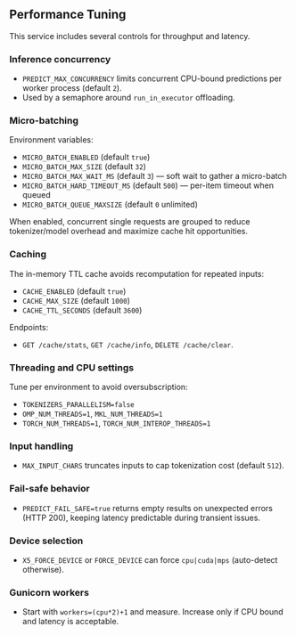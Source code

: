 ## Performance Tuning

This service includes several controls for throughput and latency.

### Inference concurrency
- `PREDICT_MAX_CONCURRENCY` limits concurrent CPU-bound predictions per worker process (default `2`).
- Used by a semaphore around `run_in_executor` offloading.

### Micro-batching
Environment variables:
- `MICRO_BATCH_ENABLED` (default `true`)
- `MICRO_BATCH_MAX_SIZE` (default `32`)
- `MICRO_BATCH_MAX_WAIT_MS` (default `3`) — soft wait to gather a micro-batch
- `MICRO_BATCH_HARD_TIMEOUT_MS` (default `500`) — per-item timeout when queued
- `MICRO_BATCH_QUEUE_MAXSIZE` (default `0` unlimited)

When enabled, concurrent single requests are grouped to reduce tokenizer/model overhead and maximize cache hit opportunities.

### Caching
The in-memory TTL cache avoids recomputation for repeated inputs:
- `CACHE_ENABLED` (default `true`)
- `CACHE_MAX_SIZE` (default `1000`)
- `CACHE_TTL_SECONDS` (default `3600`)

Endpoints:
- `GET /cache/stats`, `GET /cache/info`, `DELETE /cache/clear`.

### Threading and CPU settings
Tune per environment to avoid oversubscription:
- `TOKENIZERS_PARALLELISM=false`
- `OMP_NUM_THREADS=1`, `MKL_NUM_THREADS=1`
- `TORCH_NUM_THREADS=1`, `TORCH_NUM_INTEROP_THREADS=1`

### Input handling
- `MAX_INPUT_CHARS` truncates inputs to cap tokenization cost (default `512`).

### Fail-safe behavior
- `PREDICT_FAIL_SAFE=true` returns empty results on unexpected errors (HTTP 200), keeping latency predictable during transient issues.

### Device selection
- `X5_FORCE_DEVICE` or `FORCE_DEVICE` can force `cpu|cuda|mps` (auto-detect otherwise).

### Gunicorn workers
- Start with `workers=(cpu*2)+1` and measure. Increase only if CPU bound and latency is acceptable.


